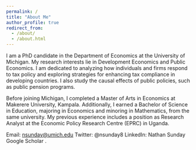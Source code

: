 ```yaml
---
permalink: /
title: "About Me"
author_profile: true
redirect_from: 
  - /about/
  - /about.html
---
```




I am a PhD candidate in the Department of Economics at the University of Michigan. My research interests lie in Development Economics and Public Economics. I am dedicated to analyzing how individuals and firms respond to tax policy and exploring strategies for enhancing tax compliance in developing countries. I also study the causal effects of public policies, such as public pension programs. 

Before joining Michigan, I completed a Master of Arts in Economics at Makerere University, Kampala. Additionally, I earned a Bachelor of Science in Education, majoring in Economics and minoring in Mathematics, from the same university. My previous experience includes a position as Research Analyst at the Economic Policy Research Centre (EPRC) in Uganda.

Email: nsunday@umich.edu
Twitter: @nsunday8
LinkedIn: Nathan Sunday
Google Scholar
.